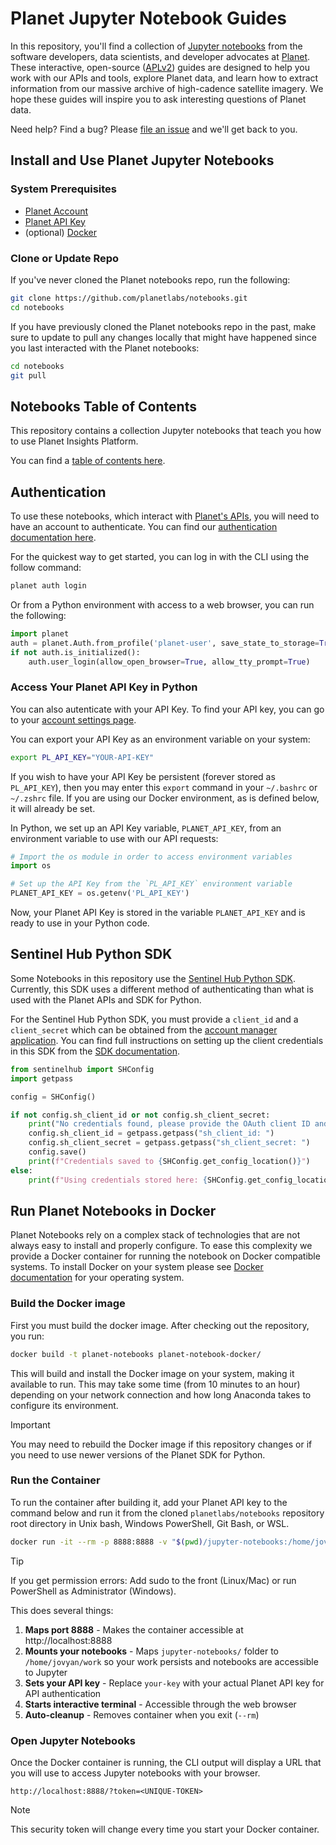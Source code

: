 # Planet Jupyter Notebook Guides

In this repository, you'll find a collection of [Jupyter notebooks](http://jupyter-notebook-beginner-guide.readthedocs.io/en/latest/what_is_jupyter.html) from the software developers, data scientists, and developer advocates at [Planet](https://www.planet.com/). These interactive, open-source ([APLv2](LICENSE)) guides are designed to help you work with our APIs and tools, explore Planet data, and learn how to extract information from our massive archive of high-cadence satellite imagery. We hope these guides will inspire you to ask interesting questions of Planet data. 

Need help? Find a bug? Please [file an issue](https://github.com/planetlabs/notebooks/issues/new) and we'll get back to you.

## Install and Use Planet Jupyter Notebooks

### System Prerequisites
* [Planet Account](https://insights.planet.com/sign-up)
* [Planet API Key](https://www.planet.com/account/)
* (optional) [Docker](https://docs.docker.com/get-started/get-docker/)

### Clone or Update Repo

If you've never cloned the Planet notebooks repo, run the following:

```bash
git clone https://github.com/planetlabs/notebooks.git
cd notebooks
```

If you have previously cloned the Planet notebooks repo in the past, make sure to update to pull any changes locally that might have happened since you last interacted with the Planet notebooks:

```bash
cd notebooks
git pull
``` 

## Notebooks Table of Contents

This repository contains a collection Jupyter notebooks that teach you how to use Planet Insights Platform. 

You can find a [table of contents here](/jupyter-notebooks/).

## Authentication

To use these notebooks, which interact with [Planet's APIs](https://docs.planet.com/develop/apis), you will need to have an account to authenticate. You can find our  [authentication documentation here](https://docs.planet.com/develop/authentication/).

For the quickest way to get started, you can log in with the CLI using the follow command:

```bash
planet auth login
```

Or from a Python environment with access to a web browser, you can run the following:

```python
import planet
auth = planet.Auth.from_profile('planet-user', save_state_to_storage=True)
if not auth.is_initialized():
    auth.user_login(allow_open_browser=True, allow_tty_prompt=True)
```

### Access Your Planet API Key in Python

You can also autenticate with your API Key. To find your API key, you can go to your [account settings page](https://insights.planet.com/account/#/settings).

You can export your API Key as an environment variable on your system:

```bash
export PL_API_KEY="YOUR-API-KEY"
```

If you wish to have your API Key be persistent (forever stored as ```PL_API_KEY```), then you may enter this ```export``` command in your ```~/.bashrc``` or ```~/.zshrc``` file. If you are using our Docker environment, as is defined below, it will already be set.

In Python, we set up an API Key variable, ```PLANET_API_KEY```, from an environment variable to use with our API requests:

```python
# Import the os module in order to access environment variables
import os

# Set up the API Key from the `PL_API_KEY` environment variable
PLANET_API_KEY = os.getenv('PL_API_KEY')
```

Now, your Planet API Key is stored in the variable ```PLANET_API_KEY``` and is ready to use in your Python code.

## Sentinel Hub Python SDK
Some Notebooks in this repository use the [Sentinel Hub Python SDK](https://sentinelhub-py.readthedocs.io/en/latest/index.html).  Currently, this SDK uses a different method of authenticating than what is used with the Planet APIs and SDK for Python. 

For the Sentinel Hub Python SDK, you must provide a ```client_id``` and a ```client_secret``` which can be obtained from the [account manager application](https://insights.planet.com/account/#/). You can find full instructions on setting up the client credentials in this SDK from the [SDK documentation](https://sentinelhub-py.readthedocs.io/en/latest/configure.html).

```python
from sentinelhub import SHConfig 
import getpass

config = SHConfig()

if not config.sh_client_id or not config.sh_client_secret:
    print("No credentials found, please provide the OAuth client ID and secret.")
    config.sh_client_id = getpass.getpass("sh_client_id: ")
    config.sh_client_secret = getpass.getpass("sh_client_secret: ")
    config.save()
    print(f"Credentials saved to {SHConfig.get_config_location()}")
else:
    print(f"Using credentials stored here: {SHConfig.get_config_location()}")
```

## Run Planet Notebooks in Docker
Planet Notebooks rely on a complex stack of technologies that are not always easy to install and properly configure. To ease this complexity we provide a Docker container for running the notebook on Docker compatible systems. To install Docker on your system please see [Docker documentation](https://docs.docker.com/get-started/get-docker/) for your operating system.

### Build the Docker image

First you must build the docker image. After checking out the repository, you run:

```bash
docker build -t planet-notebooks planet-notebook-docker/
```

This will build and install the Docker image on your system, making it available to run. This may take some time (from 10 minutes to an hour) depending on your network connection and how long Anaconda takes to configure its environment.

> [!IMPORTANT]
> You may need to rebuild the Docker image if this repository changes or if you need to use newer versions of the Planet SDK for Python.  

### Run the Container
To run the container after building it, add your Planet API key to the command below and run it from the cloned `planetlabs/notebooks` repository root directory in Unix bash, Windows PowerShell, Git Bash, or WSL.

```bash
docker run -it --rm -p 8888:8888 -v "$(pwd)/jupyter-notebooks:/home/jovyan/work" -e PL_API_KEY='your-key' planet-notebooks
```

> [!TIP]
> If you get permission errors: Add sudo to the front (Linux/Mac) or run PowerShell as Administrator (Windows).

This does several things:  

1. **Maps port 8888** - Makes the container accessible at http://localhost:8888
2. **Mounts your notebooks** - Maps `jupyter-notebooks/` folder to `/home/jovyan/work` so your work persists and notebooks are accessible to Jupyter
3. **Sets your API key** - Replace `your-key` with your actual Planet API key for API authentication
4. **Starts interactive terminal** - Accessible through the web browser
5. **Auto-cleanup** - Removes container when you exit (`--rm`)

### Open Jupyter Notebooks
Once the Docker container is running, the CLI output will display a URL that you will use to access Jupyter notebooks
with your browser.
```
http://localhost:8888/?token=<UNIQUE-TOKEN>
```

> [!NOTE]  
> This security token will change every time you start your Docker container.
